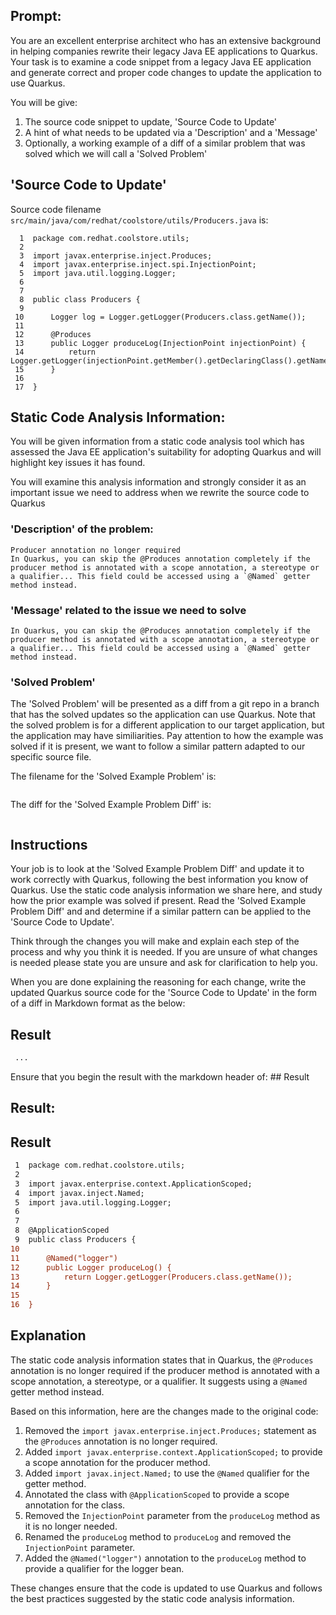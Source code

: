 ## Prompt:
You are an excellent enterprise architect who has an extensive
background in helping companies rewrite their legacy Java EE applications to 
Quarkus.  Your task is to examine a code snippet from a legacy Java EE application and 
generate correct and proper code changes to update the application to use Quarkus.

You will be give:
1. The source code snippet to update, 'Source Code to Update'
2. A hint of what needs to be updated via a 'Description' and a 'Message'
3. Optionally, a working example of a diff of a similar problem that was solved which we will call a 'Solved Problem'

## 'Source Code to Update'
Source code filename ``` src/main/java/com/redhat/coolstore/utils/Producers.java ``` is:
```
  1  package com.redhat.coolstore.utils;
  2  
  3  import javax.enterprise.inject.Produces;
  4  import javax.enterprise.inject.spi.InjectionPoint;
  5  import java.util.logging.Logger;
  6  
  7  
  8  public class Producers {
  9  
 10      Logger log = Logger.getLogger(Producers.class.getName());
 11  
 12      @Produces
 13      public Logger produceLog(InjectionPoint injectionPoint) {
 14          return Logger.getLogger(injectionPoint.getMember().getDeclaringClass().getName());
 15      }
 16  
 17  }

```

## Static Code Analysis Information:

You will be given information from a static code analysis tool which has assessed the 
Java EE application's suitability for adopting Quarkus and will highlight key issues it has found.

You will examine this analysis information and strongly consider it as an important 
issue we need to address when we rewrite the source code to Quarkus

### 'Description' of the problem: 
```
Producer annotation no longer required
In Quarkus, you can skip the @Produces annotation completely if the producer method is annotated with a scope annotation, a stereotype or a qualifier... This field could be accessed using a `@Named` getter method instead.
```

### 'Message' related to the issue we need to solve
```
In Quarkus, you can skip the @Produces annotation completely if the producer method is annotated with a scope annotation, a stereotype or a qualifier... This field could be accessed using a `@Named` getter method instead.
```

### 'Solved Problem'
The 'Solved Problem' will be presented as a diff from a git repo in a branch that has
the solved updates so the application can use Quarkus. Note that the solved problem is 
for a different application to our target application, but the application may have similiarities.
Pay attention to how the example was solved if it is present, we want to follow a similar 
pattern adapted to our specific source file.

The filename for the 'Solved Example Problem' is:
```

```

The diff for the 'Solved Example Problem Diff' is:
```

```


## Instructions
Your job is to look at the 'Solved Example Problem Diff' and update it to work correctly with Quarkus,
following the best information you know of Quarkus.  Use the static code analysis information we share 
here, and study how the prior example was solved if present.  Read the 'Solved Example Problem Diff'
and and determine if a similar pattern can be applied to the 'Source Code to Update'.

Think through the changes you will make and explain each step of the process and why you think it is needed.
If you are unsure of what changes is needed please state you are unsure and ask 
for clarification to help you.

When you are done explaining the reasoning for each change, write the updated 
Quarkus source code for the 'Source Code to Update' in the form of a diff
in Markdown format as the below:

## Result
```diff
 ...
```

Ensure that you begin the result with the markdown header of: ## Result


## Result:
## Result
```diff
 1  package com.redhat.coolstore.utils;
 2  
 3  import javax.enterprise.context.ApplicationScoped;
 4  import javax.inject.Named;
 5  import java.util.logging.Logger;
 6  
 7  
 8  @ApplicationScoped
 9  public class Producers {
10  
11      @Named("logger")
12      public Logger produceLog() {
13          return Logger.getLogger(Producers.class.getName());
14      }
15  
16  }
```

## Explanation
The static code analysis information states that in Quarkus, the `@Produces` annotation is no longer required if the producer method is annotated with a scope annotation, a stereotype, or a qualifier. It suggests using a `@Named` getter method instead.

Based on this information, here are the changes made to the original code:

1. Removed the `import javax.enterprise.inject.Produces;` statement as the `@Produces` annotation is no longer required.
2. Added `import javax.enterprise.context.ApplicationScoped;` to provide a scope annotation for the producer method.
3. Added `import javax.inject.Named;` to use the `@Named` qualifier for the getter method.
4. Annotated the class with `@ApplicationScoped` to provide a scope annotation for the class.
5. Removed the `InjectionPoint` parameter from the `produceLog` method as it is no longer needed.
6. Renamed the `produceLog` method to `produceLog` and removed the `InjectionPoint` parameter.
7. Added the `@Named("logger")` annotation to the `produceLog` method to provide a qualifier for the logger bean.

These changes ensure that the code is updated to use Quarkus and follows the best practices suggested by the static code analysis information.

